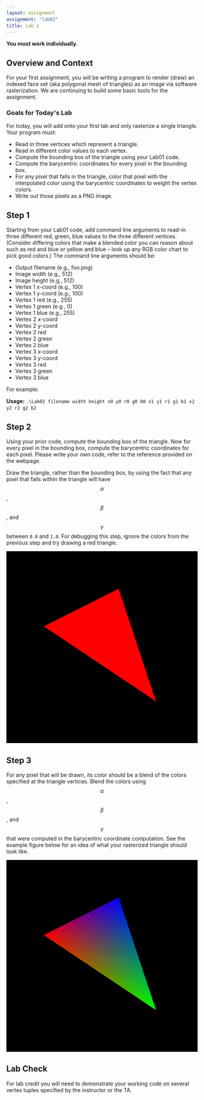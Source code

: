 ```yaml
---
layout: assignment
assignment: "lab02"
title: Lab 2
---
```


**You must work individually.**


## Overview and Context

For your first assignment, you will be writing a program to render (draw) an indexed face set (aka polygonal mesh of triangles) as an image via software rasterization.
We are continuing to build some basic tools for the assignment.

### Goals for Today's Lab

For today, you will add onto your first lab and only rasterize a single triangle.
Your program must:

- Read in three vertices which represent a triangle.
- Read in different color values to each vertex.
- Compute the bounding box of the triangle using your Lab01 code.
- Compute the barycentric coordinates for every pixel in the bounding box.
- For any pixel that falls in the triangle, color that pixel with the interpolated color using the barycentric coordinates to weight the vertex colors.
- Write out those pixels as a PNG image.


## Step 1

Starting from your Lab01 code, add command line arguments to read-in three different red, green, blue values to the three different vertices.
(Consider differing colors that make a blended color you can reason about such as red and blue or yellow and blue – look up any RGB color chart to pick good colors.)
The command line arguments should be:

- Output filename (e.g., foo.png)
- Image width (e.g., 512)
- Image height (e.g., 512)
- Vertex 1 x-coord (e.g., 100)
- Vertex 1 y-coord (e.g., 100)
- Vertex 1 red (e.g., 255)
- Vertex 1 green (e.g., 0)
- Vertex 1 blue (e.g., 255)
- Vertex 2 x-coord
- Vertex 2 y-coord
- Vertex 2 red
- Vertex 2 green
- Vertex 2 blue
- Vertex 3 x-coord
- Vertex 3 y-coord
- Vertex 3 red
- Vertex 3 green
- Vertex 3 blue

For example:

**Usage:** `.\Lab02 filename width height x0 y0 r0 g0 b0 x1 y1 r1 g1 b1 x2 y2 r2 g2 b2`


## Step 2

Using your prior code, compute the bounding box of the triangle.
Now for every pixel in the bounding box, compute the barycentric coordinates for each pixel.
Please write your own code, refer to the reference provided on the webpage.

Draw the triangle, rather than the bounding box, by using the fact that any pixel that falls within the triangle will have $$ \alpha $$, $$ \beta $$, and $$ \gamma $$ between `0.0` and `1.0`.
For debugging this step, ignore the colors from the previous step and try drawing a red triangle.

![lab2_1](lab2_1.png)


## Step 3

For any pixel that will be drawn, its color should be a blend of the colors specified at the triangle vertices.
Blend the colors using $$ \alpha $$, $$ \beta $$, and $$ \gamma $$ that were computed in the barycentric coordinate computation.
See the example figure below for an idea of what your rasterized triangle should look like.

![lab2_2](lab2_2.png)


## Lab Check

For lab credit you will need to demonstrate your working code on several vertex tuples specified by the instructor or the TA.
